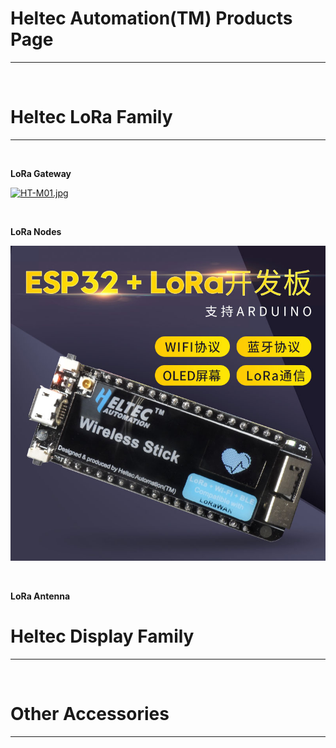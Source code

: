 # Heltec Automation(TM) Products Page

***
&nbsp;

# Heltec LoRa Family
***
&nbsp;

**LoRa Gateway**

[![HT-M01.jpg](http://www.heltec.cn/wp-content/uploads/2018/05/1.jpg)](en/products/lora/lora_gateway/ht-m01/HT-M01)

&nbsp;

**LoRa Nodes**

[![wireless_stick.jpg](en/products/lora/lora_node/wireless_stick/wireless_stick.png)](en/products/lora/lora_node/wireless_stick/wireless_stick)

&nbsp;

**LoRa Antenna**


# Heltec Display Family
***
&nbsp;

# Other Accessories
***
&nbsp;


<!-- GitHub Buttons -->
<script async defer src="https://buttons.github.io/buttons.js"></script>